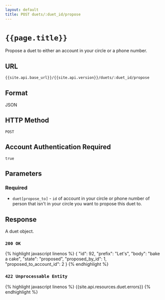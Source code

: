 ```yaml
---
layout: default
title: POST duets/:duet_id/propose
---
```

# `{{page.title}}`

Propose a duet to either an account in your circle or a phone number.

## URL

`{{site.api.base_url}}/{{site.api.version}}/duets/:duet_id/propose`

## Format

JSON

## HTTP Method

`POST`

## Account Authentication Required

`true`

## Parameters

### Required

* `duet[propose_to]` - `id` of account in your circle or phone number of person that isn't in your circle you want to propose this duet to.

## Response

A duet object.

### `200 OK`

{% highlight javascript linenos %}
{
    "id": 92,
    "prefix": "Let's",
    "body": "bake a cake",
    "state": "proposed",
    "proposed_by_id": 1,
    "proposed_to_account_id": 2
}
{% endhighlight %}

### `422 Unprocessable Entity`

{% highlight javascript linenos %}
{{site.api.resources.duet.errors}}
{% endhighlight %}
